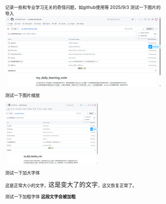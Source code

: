 记录一些和专业学习无关的奇怪问题，如github使用等
2025/9/3
测试一下图片的导入
![](images/测试图片.png)


测试一下图片缩放

<img src="images/测试图片.png" width="300" height="200" alt="缩小后的图片">


测试一下加大字体

这是正常大小的文字，<span style="font-size:20px">这是变大了的文字</span>，这又恢复正常了。

测试一下加粗字体
**这段文字会被加粗**
